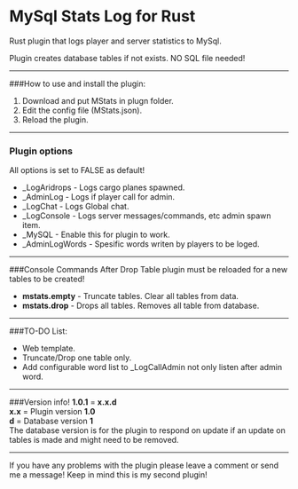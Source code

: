 # MySql Stats Log for Rust
Rust plugin that logs player and server statistics to MySql.

Plugin creates database tables if not exists. NO SQL file needed!

------
###How to use and install the plugin:
1. Download and put MStats in plugn folder.
2. Edit the config file (MStats.json).
3. Reload the plugin.

------
### Plugin options
All options is set to FALSE as default!<br>
* _LogAridrops  - Logs cargo planes spawned.
* _AdminLog - Logs if player call for admin.
* _LogChat      - Logs Global chat.
* _LogConsole   - Logs server messages/commands, etc admin spawn item.
* _MySQL        - Enable this for plugin to work.
* _AdminLogWords - Spesific words writen by players to be loged.

------
###Console Commands
After Drop Table plugin must be reloaded for a new tables to be created!<br>
* **mstats.empty**  - Truncate tables. Clear all tables from data.
* **mstats.drop**   - Drops all tables. Removes all table from database.

------
###TO-DO List:
* Web template.
* Truncate/Drop one table only.
* Add configurable word list to _LogCallAdmin not only listen after admin word.

------
###Version info!
**1.0.1** = **x.x.d**<br>
**x.x** = Plugin version **1.0** <br>
**d** = Database version **1**<br>
The database version is for the plugin to respond on update if an update on tables is made and might need to be removed.

------
If you have any problems with the plugin please leave a comment or send me a message!
Keep in mind this is my second plugin!
